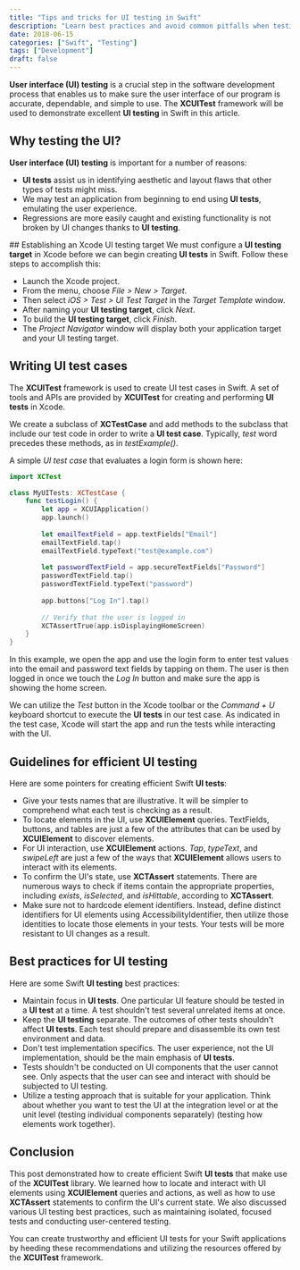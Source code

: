 ```yaml
---
title: "Tips and tricks for UI testing in Swift"
description: "Learn best practices and avoid common pitfalls when testing in Swift to ensure the quality and reliability of your code."
date: 2018-06-15
categories: ["Swift", "Testing"]
tags: ["Development"]
draft: false
---
```


**User interface (UI) testing** is a crucial step in the software development process that enables us to make sure the user interface of our program is accurate, dependable, and simple to use. The **XCUITest** framework will be used to demonstrate excellent **UI testing** in Swift in this article.

## Why testing the UI?
**User interface (UI) testing** is important for a number of reasons:

* **UI tests** assist us in identifying aesthetic and layout flaws that other types of tests might miss.
* We may test an application from beginning to end using **UI tests**, emulating the user experience.
* Regressions are more easily caught and existing functionality is not broken by UI changes thanks to **UI testing**.

## Establishing an Xcode UI testing target
We must configure a **UI testing target** in Xcode before we can begin creating **UI tests** in Swift. Follow these steps to accomplish this:

* Launch the Xcode project.
* From the menu, choose *File > New > Target*.
* Then select *iOS > Test > UI Test Target* in the *Target Template* window.
* After naming your **UI testing target**, click *Next*.
* To build the **UI testing target**, click *Finish*.
* The *Project Navigator* window will display both your application target and your UI testing target.

## Writing UI test cases
The **XCUITest** framework is used to create UI test cases in Swift. A set of tools and APIs are provided by **XCUITest** for creating and performing **UI tests** in Xcode.

We create a subclass of **XCTestCase** and add methods to the subclass that include our test code in order to write a **UI test case**. Typically, *test* word precedes these methods, as in *testExample()*.

A simple *UI test case* that evaluates a login form is shown here:

```swift
import XCTest

class MyUITests: XCTestCase {
    func testLogin() {
        let app = XCUIApplication()
        app.launch()
        
        let emailTextField = app.textFields["Email"]
        emailTextField.tap()
        emailTextField.typeText("test@example.com")
        
        let passwordTextField = app.secureTextFields["Password"]
        passwordTextField.tap()
        passwordTextField.typeText("password")
        
        app.buttons["Log In"].tap()
        
        // Verify that the user is logged in
        XCTAssertTrue(app.isDisplayingHomeScreen)
    }
}
```

In this example, we open the app and use the login form to enter test values into the email and password text fields by tapping on them. The user is then logged in once we touch the *Log In* button and make sure the app is showing the home screen.

We can utilize the *Test* button in the Xcode toolbar or the *Command + U* keyboard shortcut to execute the **UI tests** in our test case. As indicated in the test case, Xcode will start the app and run the tests while interacting with the UI.

## Guidelines for efficient UI testing
Here are some pointers for creating efficient Swift **UI tests**:

* Give your tests names that are illustrative. It will be simpler to comprehend what each test is checking as a result.
* To locate elements in the UI, use **XCUIElement** queries. TextFields, buttons, and tables are just a few of the attributes that can be used by **XCUIElement** to discover elements.
* For UI interaction, use **XCUIElement** actions. *Tap*, *typeText*, and *swipeLeft* are just a few of the ways that **XCUIElement** allows users to interact with its elements.
* To confirm the UI's state, use **XCTAssert** statements. There are numerous ways to check if items contain the appropriate properties, including *exists*, *isSelected*, and *isHittable*, according to **XCTAssert**.
* Make sure not to hardcode element identifiers. Instead, define distinct identifiers for UI elements using AccessibilityIdentifier, then utilize those identities to locate those elements in your tests. Your tests will be more resistant to UI changes as a result.

## Best practices for UI testing
Here are some Swift **UI testing** best practices:

* Maintain focus in **UI tests**. One particular UI feature should be tested in a **UI test** at a time. A test shouldn't test several unrelated items at once.
* Keep the **UI testing** separate. The outcomes of other tests shouldn't affect **UI tests**. Each test should prepare and disassemble its own test environment and data.
* Don't test implementation specifics. The user experience, not the UI implementation, should be the main emphasis of **UI tests**.
* Tests shouldn't be conducted on UI components that the user cannot see. Only aspects that the user can see and interact with should be subjected to UI testing.
* Utilize a testing approach that is suitable for your application. Think about whether you want to test the UI at the integration level or at the unit level (testing individual components separately) (testing how elements work together).

## Conclusion
This post demonstrated how to create efficient Swift **UI tests** that make use of the **XCUITest** library. We learned how to locate and interact with UI elements using **XCUIElement** queries and actions, as well as how to use **XCTAssert** statements to confirm the UI's current state. We also discussed various UI testing best practices, such as maintaining isolated, focused tests and conducting user-centered testing.

You can create trustworthy and efficient UI tests for your Swift applications by heeding these recommendations and utilizing the resources offered by the **XCUITest** framework.



